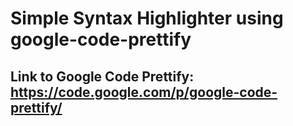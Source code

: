 # Simple Syntax Highlighter using google-code-prettify
## Link to Google Code Prettify: https://code.google.com/p/google-code-prettify/
